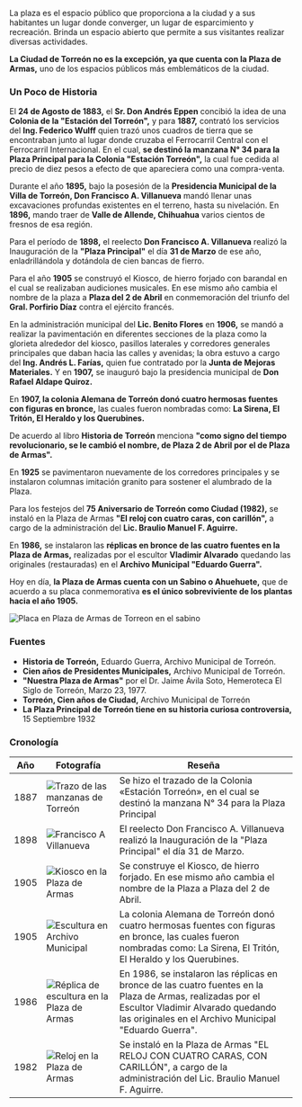 
La plaza es el espacio público que proporciona a la ciudad y a sus habitantes un lugar donde converger, un lugar de esparcimiento y recreación. Brinda un espacio abierto que permite a sus visitantes realizar diversas actividades.

**La Ciudad de Torreón no es la excepción, ya que cuenta con la Plaza de Armas,** uno de los espacios públicos más emblemáticos de la ciudad.

### Un Poco de Historia

El **24 de Agosto de 1883,** el **Sr. Don Andrés Eppen** concibió la idea de una **Colonia de la "Estación del Torreón",** y para **1887,** contrató los servicios del **Ing. Federico Wulff** quien trazó unos cuadros de tierra que se encontraban junto al lugar donde cruzaba el Ferrocarril Central con el Ferrocarril Internacional. En el cual, **se destinó la manzana N° 34 para la Plaza Principal para la Colonia "Estación Torreón",** la cual fue cedida al precio de diez pesos a efecto de que apareciera como una compra-venta.

Durante el año **1895,** bajo la posesión de la **Presidencia Municipal de la Villa de Torreón, Don Francisco A. Villanueva** mandó llenar unas excavaciones profundas existentes en el terreno, hasta su nivelación. En **1896,** mando traer de **Valle de Allende, Chihuahua** varios cientos de fresnos de esa región.

Para el período de **1898,** el reelecto **Don Francisco A. Villanueva** realizó la Inauguración de la **"Plaza Principal"** el día **31 de Marzo** de ese año, enladrillándola y dotándola de cien bancas de fierro.

Para el año **1905** se construyó el Kiosco, de hierro forjado con barandal en el cual se realizaban audiciones musicales. En ese mismo año cambia el nombre de la plaza a **Plaza del 2 de Abril** en conmemoración del triunfo del **Gral. Porfirio Díaz** contra el ejército francés.

En la administración municipal del **Lic. Benito Flores** en **1906,** se mandó a realizar la pavimentación en diferentes secciones de la plaza como la glorieta alrededor del kiosco, pasillos laterales y corredores generales principales que daban hacia las calles y avenidas; la obra estuvo a cargo del **Ing. Andrés L. Farías,** quien fue contratado por la **Junta de Mejoras Materiales.** Y en **1907,** se inauguró bajo la presidencia municipal de **Don Rafael Aldape Quiroz.**

En **1907, la colonia Alemana de Torreón donó cuatro hermosas fuentes con figuras en bronce,** las cuales fueron nombradas como: **La Sirena, El Tritón, El Heraldo y los Querubines.**

De acuerdo al libro **Historia de Torreón** menciona **"como signo del tiempo revolucionario, se le cambió el nombre, de Plaza 2 de Abril por el de Plaza de Armas".**

En **1925** se pavimentaron nuevamente de los corredores principales y se instalaron columnas imitación granito para sostener el alumbrado de la Plaza.

Para los festejos del **75 Aniversario de Torreón como Ciudad (1982),** se instaló en la Plaza de Armas **"El reloj con cuatro caras, con carillón",** a cargo de la administración del **Lic. Braulio Manuel F. Aguirre.**

En **1986,** se instalaron las **réplicas en bronce de las cuatro fuentes en la Plaza de Armas,** realizadas por el escultor **Vladimir Alvarado** quedando las originales (restauradas) en el **Archivo Municipal "Eduardo Guerra".**

Hoy en día, **la Plaza de Armas cuenta con un Sabino o Ahuehuete,** que de acuerdo a su placa conmemorativa **es el único sobreviviente de los plantas hacia el año 1905.**

![Placa en Plaza de Armas de Torreon en el sabino](plaza-de-armas-lugar-emblematico-de-torreon/plaza-de-armas-sabino.jpg)

### Fuentes

* **Historia de Torreón,** Eduardo Guerra, Archivo Municipal de Torreón.
* **Cien años de Presidentes Municipales,** Archivo Municipal de Torreón.
* **"Nuestra Plaza de Armas"** por el Dr. Jaime Ávila Soto, Hemeroteca El Siglo de Torreón, Marzo 23, 1977.
* **Torreón, Cien años de Ciudad,** Archivo Municipal de Torreón
* **La Plaza Principal de Torreón tiene en su historia curiosa controversia,** 15 Septiembre 1932

### Cronología

Año  | Fotografía | Reseña
-----|------------|--------
1887 | ![Trazo de las manzanas de Torreón](plaza-de-armas-lugar-emblematico-de-torreon/plaza-de-armas-trazo.jpg) | Se hizo el trazado de la Colonia «Estación Torreón», en el cual se destinó la manzana N° 34 para la Plaza Principal
1898 | ![Francisco A Villanueva](plaza-de-armas-lugar-emblematico-de-torreon/francisco-a-villanueva.jpg) | El reelecto Don Francisco A. Villanueva realizó la Inauguración de la "Plaza Principal" el día 31 de Marzo.
1905 | ![Kiosco en la Plaza de Armas](plaza-de-armas-lugar-emblematico-de-torreon/plaza-de-armas-kiosko.jpg) | Se construye el Kiosco, de hierro forjado. En ese mismo año  cambia el nombre de la Plaza a Plaza del 2 de Abril.
1905 | ![Escultura en Archivo Municipal](plaza-de-armas-lugar-emblematico-de-torreon/escultura-en-archivo-municipal.jpg) | La colonia Alemana de Torreón donó cuatro hermosas fuentes con figuras en bronce, las cuales fueron nombradas como: La Sirena, El Tritón, El Heraldo y los Querubines.
1986 | ![Réplica de escultura en la Plaza de Armas](plaza-de-armas-lugar-emblematico-de-torreon/plaza-de-armas-replica.jpg) | En 1986, se instalaron las réplicas en bronce de las cuatro fuentes en la Plaza de Armas, realizadas  por el Escultor Vladimir Alvarado quedando las originales en el Archivo Municipal "Eduardo Guerra".
1982 | ![Reloj en la Plaza de Armas](plaza-de-armas-lugar-emblematico-de-torreon/plaza-de-armas-reloj.jpg) | Se instaló en la Plaza de Armas "EL RELOJ CON CUATRO CARAS, CON CARILLÓN", a cargo de la administración del Lic. Braulio Manuel F. Aguirre.
